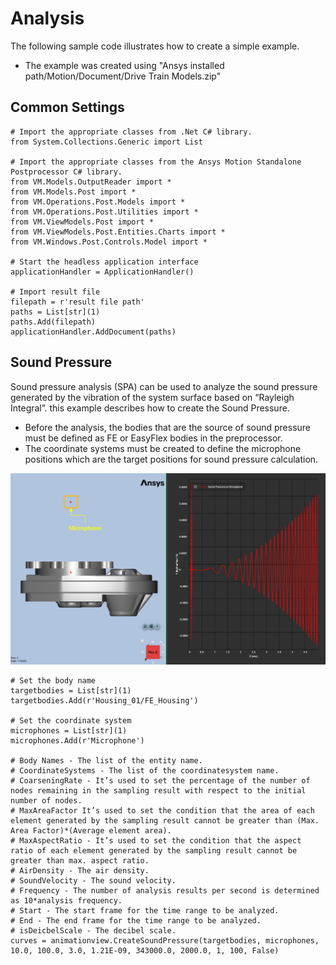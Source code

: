 ﻿# Analysis

The following sample code illustrates how to create a simple example.

* The example was created using "Ansys installed path/Motion/Document/Drive Train Models.zip"

## Common Settings

```
# Import the appropriate classes from .Net C# library.
from System.Collections.Generic import List

# Import the appropriate classes from the Ansys Motion Standalone Postprocessor C# library.
from VM.Models.OutputReader import *
from VM.Models.Post import *
from VM.Operations.Post.Models import *
from VM.Operations.Post.Utilities import *
from VM.ViewModels.Post import *
from VM.ViewModels.Post.Entities.Charts import *
from VM.Windows.Post.Controls.Model import *

# Start the headless application interface
applicationHandler = ApplicationHandler()

# Import result file
filepath = r'result file path'
paths = List[str](1)
paths.Add(filepath)
applicationHandler.AddDocument(paths)
```

## Sound Pressure

Sound pressure analysis (SPA) can be used to analyze the sound pressure generated by the vibration of the system surface based on “Rayleigh Integral”. this example describes how to create the Sound Pressure.

* Before the analysis, the bodies that are the source of sound pressure must be defined as FE or EasyFlex bodies in the preprocessor.
* The coordinate systems must be created to define the microphone positions which are the target positions for sound pressure calculation.

![SoundPressure](images/Example_SoundPressure_For_OperationAPI.png)

```
# Set the body name
targetbodies = List[str](1)
targetbodies.Add(r'Housing_01/FE_Housing')

# Set the coordinate system
microphones = List[str](1)
microphones.Add(r'Microphone')

# Body Names - The list of the entity name.
# CoordinateSystems - The list of the coordinatesystem name.
# CoarseningRate - It’s used to set the percentage of the number of nodes remaining in the sampling result with respect to the initial number of nodes.
# MaxAreaFactor It’s used to set the condition that the area of each element generated by the sampling result cannot be greater than (Max. Area Factor)*(Average element area).
# MaxAspectRatio - It’s used to set the condition that the aspect ratio of each element generated by the sampling result cannot be greater than max. aspect ratio.
# AirDensity - The air density.
# SoundVelocity - The sound velocity.
# Frequency - The number of analysis results per second is determined as 10*analysis frequency.
# Start - The start frame for the time range to be analyzed.
# End - The end frame for the time range to be analyzed.
# isDeicbelScale - The decibel scale.
curves = animationview.CreateSoundPressure(targetbodies, microphones, 10.0, 100.0, 3.0, 1.21E-09, 343000.0, 2000.0, 1, 100, False)
```
